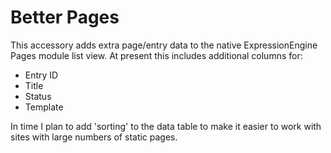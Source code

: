 Better Pages
=========================

This accessory adds extra page/entry data to the native ExpressionEngine Pages module list view. At present this includes additional columns for:

* Entry ID
* Title
* Status
* Template 

In time I plan to add 'sorting' to the data table to make it easier to work with sites with large numbers of static pages.
